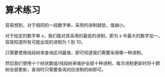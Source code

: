 # 算术练习

容易想到，对于相同的一段数字串，采用的进制越低，值越小。

对于给定的数字串 $s$，我们能对其采用的最低的进制，即为 $s$ 中最大的数字加一。容易知道所有可能出现的进制为 $1$ 到 $10$。

只需要使用线段树来查询区间最值，即可知道我们需要采用哪一种进制。

然后我们使用十个树状数组/线段树来维护全部十种进制，每次进制更新时将十颗树全部更新，查询时只需要查询对应进制的树即可。
